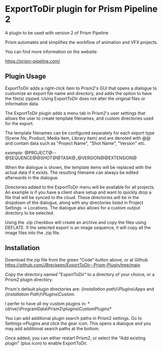 # **ExportToDir plugin for Prism Pipeline 2**
A plugin to be used with version 2 of Prism Pipeline 

Prism automates and simplifies the workflow of animation and VFX projects.

You can find more information on the website:

https://prism-pipeline.com/


## **Plugin Usage**

ExportToDir adds a right-click item to Prism2's GUI that opens a dialogue to customize an export file name and directory, and adds the option to have the file(s) zipped.  Using ExportToDir does not alter the original files or information data.

The ExportToDir plugin adds a menu tab in Prism2's user settings that allows the user to create template filenames, and custom directories used for the export.

The template filenames can be configured separately for each export type (Scene file, Product, Media item, Library item) and are denoted with @@ and contain data such as "Project Name", "Shot Name", "Version" etc.  

*example:*
		@PROJECT@--@SEQUENCE@_@SHOT@_@TASK@_@VERSION@@EXTENSION@
		
When the dialogue is shown, the template items will be replaced with the actual data if it exists.  The resulting filename can always be edited afterwards in the dialogue.

Directories added to the ExportToDir menu will be available for all projects.  An example is if you have a client share setup and want to quickly drop a file that will be synced to the cloud.  These directories will be in the dropdown of the dialogue, along with any directories listed in Project Settings -> Locations.  The dialogue also allows for a custom output directory to be selected.

Using the .zip checkbox will create an archive and copy the files using DEFLATE.  If the selected export is an image sequence, it will copy all the image files into the .zip file.

## **Installation**

Download the zip file from the green "Code" button above, or at Github https://github.com/JBreckeen/ExportToDir--Prism-Plugin/tree/main

Copy the directory named "ExportToDir" to a directory of your choice, or a Prism2 plugin directory.

Prism's default plugin directories are: *{installation path}\Plugins\Apps* and *{installation Path}\Plugins\Custom*.

I perfer to have all my custom plugins in: *{drive}\ProgramData\Prism2\plugins\CustomPlugins\*

You can add additional plugin search paths in Prism2 settings.  Go to Settings->Plugins and click the gear icon.  This opens a dialogue and you may add additional search paths at the bottom.

Once added, you can either restart Prism2, or select the "Add existing plugin" (plus icon) to enable ExportToDir.


